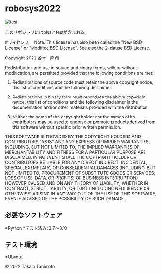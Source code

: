 # robosys2022
![test](https://github.com/tanimoto:takato/robosys2022/actions/workflows/test.yml/badge.svg)

このリポジトリにはplusとtestが含まれる。

#ライセンス
　Note: This license has also been called the "New BSD License" or "Modified BSD License". See also the 2-clause BSD License.

Copyright 2022 谷本　隆翔

Redistribution and use in source and binary forms, with or without modification, are permitted provided that the following conditions are met:

1. Redistributions of source code must retain the above copyright notice, this list of conditions and the following disclaimer.

2. Redistributions in binary form must reproduce the above copyright notice, this list of conditions and the following disclaimer in the documentation and/or other materials provided with the distribution.

3. Neither the name of the copyright holder nor the names of its contributors may be used to endorse or promote products derived from this software without specific prior written permission.

THIS SOFTWARE IS PROVIDED BY THE COPYRIGHT HOLDERS AND CONTRIBUTORS "AS IS" AND ANY EXPRESS OR IMPLIED WARRANTIES, INCLUDING, BUT NOT LIMITED TO, THE IMPLIED WARRANTIES OF MERCHANTABILITY AND FITNESS FOR A PARTICULAR PURPOSE ARE DISCLAIMED. IN NO EVENT SHALL THE COPYRIGHT HOLDER OR CONTRIBUTORS BE LIABLE FOR ANY DIRECT, INDIRECT, INCIDENTAL, SPECIAL, EXEMPLARY, OR CONSEQUENTIAL DAMAGES (INCLUDING, BUT NOT LIMITED TO, PROCUREMENT OF SUBSTITUTE GOODS OR SERVICES; LOSS OF USE, DATA, OR PROFITS; OR BUSINESS INTERRUPTION) HOWEVER CAUSED AND ON ANY THEORY OF LIABILITY, WHETHER IN CONTRACT, STRICT LIABILITY, OR TORT (INCLUDING NEGLIGENCE OR OTHERWISE) ARISING IN ANY WAY OUT OF THE USE OF THIS SOFTWARE, EVEN IF ADVISED OF THE POSSIBILITY OF SUCH DAMAGE.

## 必要なソフトウェア
*Python
 *テスト済み: 3.7～3.10

## テスト環境
*Ubuntu

© 2022 Takato Tanimoto
